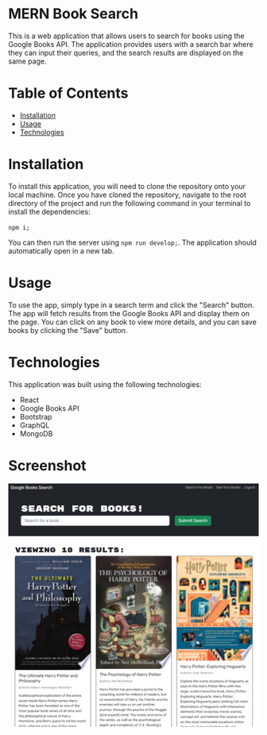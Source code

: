 # MERN Book Search

This is a web application that allows users to search for books using the Google Books API. The application provides users with a search bar where they can input their queries, and the search results are displayed on the same page.

# Table of Contents

- [Installation](#Installation)
- [Usage](#Usage)
- [Technologies](#Technologies)

# Installation

To install this application, you will need to clone the repository onto your local machine. Once you have cloned the repository, navigate to the root directory of the project and run the following command in your terminal to install the dependencies:

`npm i;`

You can then run the server using `npm run develop;`. The application should automatically open in a new tab.

# Usage

To use the app, simply type in a search term and click the "Search" button. The app will fetch results from the Google Books API and display them on the page. You can click on any book to view more details, and you can save books by clicking the "Save" button.

# Technologies

This application was built using the following technologies:

- React
- Google Books API
- Bootstrap
- GraphQL
- MongoDB

# Screenshot

![image](../assets/screenshot.png)
